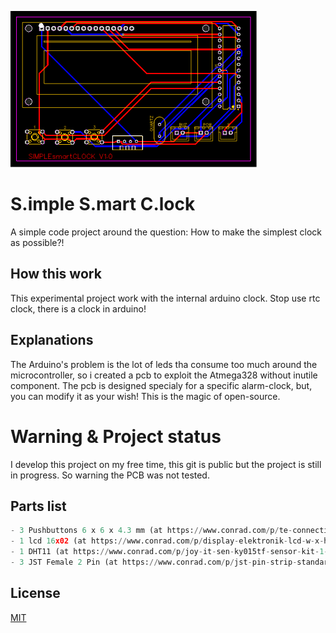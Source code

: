 ![PCB](/pub.png)

# S.imple S.mart C.lock

A simple code project around the question:
How to make the simplest clock as possible?!

## How this work

This experimental project work with the internal arduino clock. Stop use rtc clock, there is a clock in arduino!

## Explanations

The Arduino's problem is the lot of leds tha consume too much around the microcontroller, so i created a pcb to exploit the Atmega328 without inutile component. The pcb is designed specialy for a specific alarm-clock, but, you can modify it as your wish! This is the magic of open-source.

# Warning & Project status

I develop this project on my free time, this git is public but the project is still in progress. So warning the PCB was not tested.

## Parts list

```python
- 3 Pushbuttons 6 x 6 x 4.3 mm (at https://www.conrad.com/p/te-connectivity-1825910-2-pushbutton-24-v-dc-005-a-1-x-offon-momentary-l-x-w-x-h-6-x-6-x-43-mm-1-pcs-701749 for example)
- 1 lcd 16x02 (at https://www.conrad.com/p/display-elektronik-lcd-w-x-h-x-d-80-x-36-x-66-mm-2238769 for example)
- 1 DHT11 (at https://www.conrad.com/p/joy-it-sen-ky015tf-sensor-kit-1-pcs-1695379 for example)
- 3 JST Female 2 Pin (at https://www.conrad.com/p/jst-pin-strip-standard-eh-total-number-of-pins-2-b2b-eh-a-lfsn-1-pcs-1217319 for example)


```

## License

[MIT](https://choosealicense.com/licenses/mit/)
